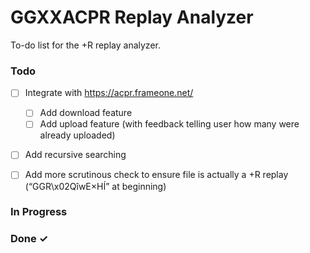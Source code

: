 # GGXXACPR Replay Analyzer
To-do list for the +R replay analyzer.

### Todo

- [ ] Integrate with https://acpr.frameone.net/  
  - [ ] Add download feature  
  - [ ] Add upload feature (with feedback telling user how many were already uploaded)  
- [ ] Add recursive searching  
- [ ] Add more scrutinous check to ensure file is actually a +R replay (“GGR\x02Q­îwE×HÍ” at beginning)  


### In Progress

### Done ✓
